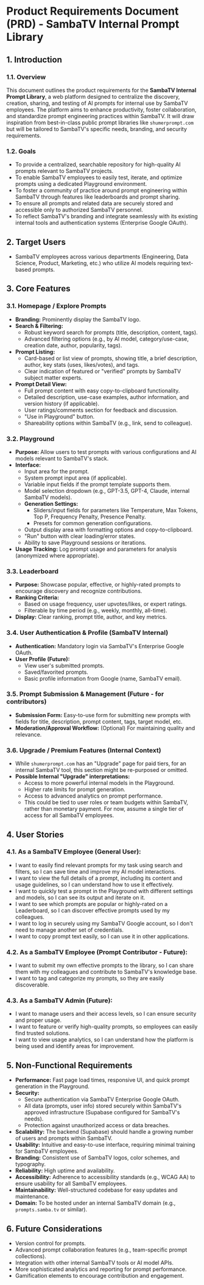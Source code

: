 # Product Requirements Document (PRD) - SambaTV Internal Prompt Library

## 1. Introduction

### 1.1. Overview
This document outlines the product requirements for the **SambaTV Internal Prompt Library**, a web platform designed to centralize the discovery, creation, sharing, and testing of AI prompts for internal use by SambaTV employees. The platform aims to enhance productivity, foster collaboration, and standardize prompt engineering practices within SambaTV. It will draw inspiration from best-in-class public prompt libraries like `shumerprompt.com` but will be tailored to SambaTV's specific needs, branding, and security requirements.

### 1.2. Goals
- To provide a centralized, searchable repository for high-quality AI prompts relevant to SambaTV projects.
- To enable SambaTV employees to easily test, iterate, and optimize prompts using a dedicated Playground environment.
- To foster a community of practice around prompt engineering within SambaTV through features like leaderboards and prompt sharing.
- To ensure all prompts and related data are securely stored and accessible only to authorized SambaTV personnel.
- To reflect SambaTV's branding and integrate seamlessly with its existing internal tools and authentication systems (Enterprise Google OAuth).

## 2. Target Users
- SambaTV employees across various departments (Engineering, Data Science, Product, Marketing, etc.) who utilize AI models requiring text-based prompts.

## 3. Core Features

### 3.1. Homepage / Explore Prompts
- **Branding:** Prominently display the SambaTV logo.
- **Search & Filtering:**
    - Robust keyword search for prompts (title, description, content, tags).
    - Advanced filtering options (e.g., by AI model, category/use-case, creation date, author, popularity, tags).
- **Prompt Listing:**
    - Card-based or list view of prompts, showing title, a brief description, author, key stats (uses, likes/votes), and tags.
    - Clear indication of featured or "verified" prompts by SambaTV subject matter experts.
- **Prompt Detail View:**
    - Full prompt content with easy copy-to-clipboard functionality.
    - Detailed description, use-case examples, author information, and version history (if applicable).
    - User ratings/comments section for feedback and discussion.
    - "Use in Playground" button.
    - Shareability options within SambaTV (e.g., link, send to colleague).

### 3.2. Playground
- **Purpose:** Allow users to test prompts with various configurations and AI models relevant to SambaTV's stack.
- **Interface:**
    - Input area for the prompt.
    - System prompt input area (if applicable).
    - Variable input fields if the prompt template supports them.
    - Model selection dropdown (e.g., GPT-3.5, GPT-4, Claude, internal SambaTV models).
    - **Generation Settings:**
        - Sliders/input fields for parameters like Temperature, Max Tokens, Top P, Frequency Penalty, Presence Penalty.
        - Presets for common generation configurations.
    - Output display area with formatting options and copy-to-clipboard.
    - "Run" button with clear loading/error states.
    - Ability to save Playground sessions or iterations.
- **Usage Tracking:** Log prompt usage and parameters for analysis (anonymized where appropriate).

### 3.3. Leaderboard
- **Purpose:** Showcase popular, effective, or highly-rated prompts to encourage discovery and recognize contributions.
- **Ranking Criteria:**
    - Based on usage frequency, user upvotes/likes, or expert ratings.
    - Filterable by time period (e.g., weekly, monthly, all-time).
- **Display:** Clear ranking, prompt title, author, and key metrics.

### 3.4. User Authentication & Profile (SambaTV Internal)
- **Authentication:** Mandatory login via SambaTV's Enterprise Google OAuth.
- **User Profile (Future):**
    - View user's submitted prompts.
    - Saved/favorited prompts.
    - Basic profile information from Google (name, SambaTV email).

### 3.5. Prompt Submission & Management (Future - for contributors)
- **Submission Form:** Easy-to-use form for submitting new prompts with fields for title, description, prompt content, tags, target model, etc.
- **Moderation/Approval Workflow:** (Optional) For maintaining quality and relevance.

### 3.6. Upgrade / Premium Features (Internal Context)
- While `shumerprompt.com` has an "Upgrade" page for paid tiers, for an internal SambaTV tool, this section might be re-purposed or omitted.
- **Possible Internal "Upgrade" interpretations:**
    - Access to more powerful internal models in the Playground.
    - Higher rate limits for prompt generation.
    - Access to advanced analytics on prompt performance.
    - This could be tied to user roles or team budgets within SambaTV, rather than monetary payment. For now, assume a single tier of access for all SambaTV employees.

## 4. User Stories

### 4.1. As a SambaTV Employee (General User):
- I want to easily find relevant prompts for my task using search and filters, so I can save time and improve my AI model interactions.
- I want to view the full details of a prompt, including its content and usage guidelines, so I can understand how to use it effectively.
- I want to quickly test a prompt in the Playground with different settings and models, so I can see its output and iterate on it.
- I want to see which prompts are popular or highly-rated on a Leaderboard, so I can discover effective prompts used by my colleagues.
- I want to log in securely using my SambaTV Google account, so I don't need to manage another set of credentials.
- I want to copy prompt text easily, so I can use it in other applications.

### 4.2. As a SambaTV Employee (Prompt Contributor - Future):
- I want to submit my own effective prompts to the library, so I can share them with my colleagues and contribute to SambaTV's knowledge base.
- I want to tag and categorize my prompts, so they are easily discoverable.

### 4.3. As a SambaTV Admin (Future):
- I want to manage users and their access levels, so I can ensure security and proper usage.
- I want to feature or verify high-quality prompts, so employees can easily find trusted solutions.
- I want to view usage analytics, so I can understand how the platform is being used and identify areas for improvement.

## 5. Non-Functional Requirements
- **Performance:** Fast page load times, responsive UI, and quick prompt generation in the Playground.
- **Security:**
    - Secure authentication via SambaTV Enterprise Google OAuth.
    - All data (prompts, user info) stored securely within SambaTV's approved infrastructure (Supabase configured for SambaTV's needs).
    - Protection against unauthorized access or data breaches.
- **Scalability:** The backend (Supabase) should handle a growing number of users and prompts within SambaTV.
- **Usability:** Intuitive and easy-to-use interface, requiring minimal training for SambaTV employees.
- **Branding:** Consistent use of SambaTV logos, color schemes, and typography.
- **Reliability:** High uptime and availability.
- **Accessibility:** Adherence to accessibility standards (e.g., WCAG AA) to ensure usability for all SambaTV employees.
- **Maintainability:** Well-structured codebase for easy updates and maintenance.
- **Domain:** To be hosted under an internal SambaTV domain (e.g., `prompts.samba.tv` or similar).

## 6. Future Considerations
- Version control for prompts.
- Advanced prompt collaboration features (e.g., team-specific prompt collections).
- Integration with other internal SambaTV tools or AI model APIs.
- More sophisticated analytics and reporting for prompt performance.
- Gamification elements to encourage contribution and engagement. 
